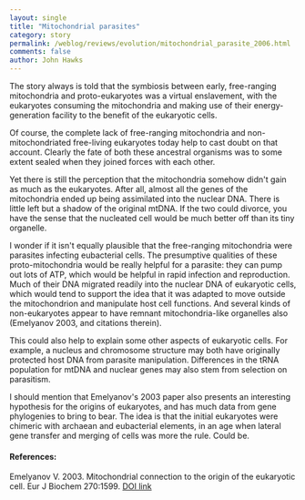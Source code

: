 ```yaml
---
layout: single 
title: "Mitochondrial parasites" 
category: story
permalink: /weblog/reviews/evolution/mitochondrial_parasite_2006.html
comments: false 
author: John Hawks 
---
```



<p>
The story always is told that the symbiosis between early, free-ranging mitochondria and proto-eukaryotes was a virtual enslavement, with the eukaryotes consuming the mitochondria and making use of their energy-generation facility to the benefit of the eukaryotic cells. 
</p>

<p>
Of course, the complete lack of free-ranging mitochondria and non-mitochondriated free-living eukaryotes today help to cast doubt on that account. Clearly the fate of both these ancestral organisms was to some extent sealed when they joined forces with each other. 
</p>

<p>
Yet there is still the perception that the mitochondria somehow didn't gain as much as the eukaryotes. After all, almost all the genes of the mitochondria ended up being assimilated into the nuclear DNA. There is little left but a shadow of the original mtDNA. If the two could divorce, you have the sense that the nucleated cell would be much better off than its tiny organelle. 
</p>

<p>
I wonder if it isn't equally plausible that the free-ranging mitochondria were parasites infecting eubacterial cells. The presumptive qualities of these proto-mitochondria would be really helpful for a parasite: they can pump out lots of ATP, which would be helpful in rapid infection and reproduction. Much of their DNA migrated readily into the nuclear DNA of eukaryotic cells, which would tend to support the idea that it was adapted to move outside the mitochondrion and manipulate host cell functions. And several kinds of non-eukaryotes appear to have remnant mitochondria-like organelles also (Emelyanov 2003, and citations therein). 
</p>

<p>
This could also help to explain some other aspects of eukaryotic cells. For example, a nucleus and chromosome structure may both have originally protected host DNA from parasite manipulation. Differences in the tRNA population for mtDNA and nuclear genes may also stem from selection on parasitism. 
</p>

<p>
I should mention that Emelyanov's 2003 paper also presents an interesting hypothesis for the origins of eukaryotes, and has much data from gene phylogenies to bring to bear. The idea is that the initial eukaryotes were chimeric with archaean and eubacterial elements, in an age when lateral gene transfer and merging of cells was more the rule. Could be. 
</p>

<h4>References:</h4>

<p class="cite">Emelyanov V. 2003. Mitochondrial connection to the origin of the eukaryotic cell. Eur J Biochem 270:1599. <a href="http://dx.doi.org/10.1046/j.1432-1033.2003.03499.x">DOI link</a></p>


